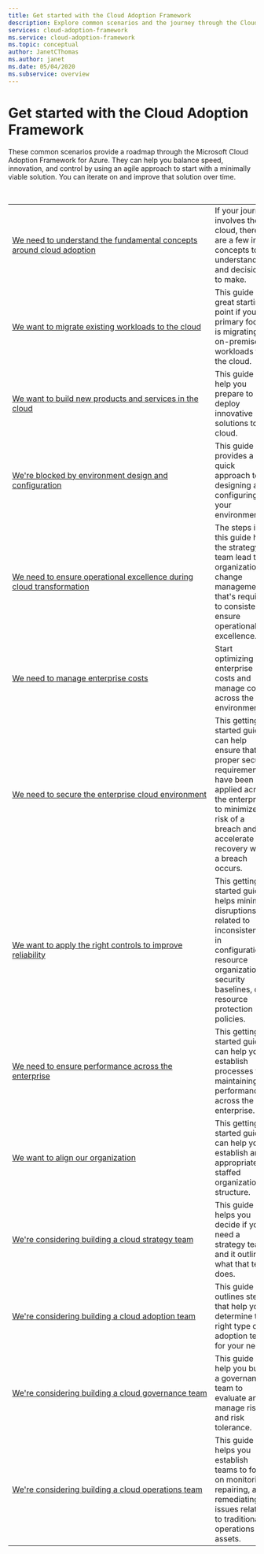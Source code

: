 ```yaml
---
title: Get started with the Cloud Adoption Framework
description: Explore common scenarios and the journey through the Cloud Adoption Framework that maps most closely to these scenarios.
services: cloud-adoption-framework
ms.service: cloud-adoption-framework
ms.topic: conceptual
author: JanetCThomas
ms.author: janet
ms.date: 05/04/2020
ms.subservice: overview
---
```


# Get started with the Cloud Adoption Framework

These common scenarios provide a roadmap through the Microsoft Cloud Adoption Framework for Azure. They can help you balance speed, innovation, and control by using an agile approach to start with a minimally viable solution. You can iterate on and improve that solution over time.

<!-- markdownlint-disable MD033 -->
<br>

|                                                                                     |                                                                                                                                |
|-------------------------------------------------------------------------------------|--------------------------------------------------------------------------------------------------------------------------------|
| [We need to understand the fundamental concepts around cloud adoption](./cloud-concepts.md) | If your journey involves the cloud, there are a few initial concepts to understand and decisions to make. |
| [We want to migrate existing workloads to the cloud](./migrate.md)                   | This guide is a great starting point if your primary focus is migrating on-premises workloads to the cloud. |
| [We want to build new products and services in the cloud](./innovate.md)             | This guide can help you prepare to deploy innovative solutions to the cloud.                                       |
| [We're blocked by environment design and configuration](./design-and-configuration.md) | This guide provides a quick approach to designing and configuring your environment.                                           |
| [We need to ensure operational excellence during cloud transformation](./operational-excellence.md)                   | The steps in this guide help the strategy team lead the organizational change management that's required to consistently ensure operational excellence. |
| [We need to manage enterprise costs](./manage-costs.md)                                          | Start optimizing enterprise costs and manage costs across the environment.                                                                           |
| [We need to secure the enterprise cloud environment](./security.md)             | This getting-started guide can help ensure that the proper security requirements have been applied across the enterprise to minimize the risk of a breach and to accelerate recovery when a breach occurs.                                       |
| [We want to apply the right controls to improve reliability](./reliability.md)                   | This getting-started guide helps minimize disruptions related to inconsistencies in configuration, resource organization, security baselines, or resource protection policies. |
| [We need to ensure performance across the enterprise](./performance.md)                               | This getting-started guide can help you establish processes for maintaining performance across the enterprise.                               |
| [We want to align our organization](./org-alignment.md)                               | This getting-started guide can help you establish an appropriately staffed organizational structure.                               |
| [We're considering building a cloud strategy team](./team/cloud-strategy.md)     | This guide helps you decide if you need a strategy team, and it outlines what that team does.                                |
| [We're considering building a cloud adoption team](./team/cloud-adoption.md)     | This guide outlines steps that help you determine the right type of adoption team for your needs.              |
| [We're&nbsp;considering&nbsp;building&nbsp;a&nbsp;cloud&nbsp;governance&nbsp;team](./team/cloud-governance.md) | This guide can help you build a governance team to evaluate and manage risks and risk tolerance.                                         |
| [We're considering building a cloud operations team](./team/cloud-operations.md) | This guide helps you establish teams to focus on monitoring, repairing, and remediating issues related to traditional IT operations and assets. |
